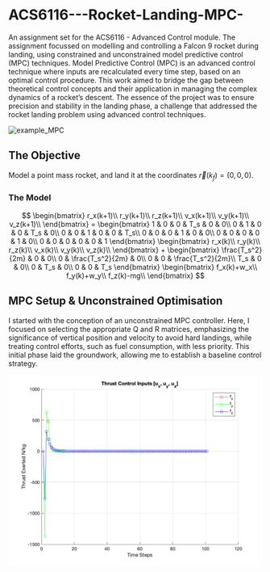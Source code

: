 # ACS6116---Rocket-Landing-MPC-
An assignment set for the ACS6116 - Advanced Control module. The assignment focussed on modelling and controlling a Falcon 9 rocket during landing, using constrained and unconstrained model predictive control (MPC) techniques. Model Predictive Control (MPC) is an advanced control technique where inputs are recalculated every time step, based on an optimal control procedure. This work aimed to bridge the gap between theoretical control concepts and their application in managing the complex dynamics of a rocket’s descent. The essence of the project was to ensure precision and stability in the landing phase, a challenge that addressed the rocket landing problem using advanced control techniques.

![example_MPC](https://miro.medium.com/v2/resize:fit:1000/0*qOIUY20YJ-dhPeVB.png)




## The Objective 
Model a point mass rocket, and land it at the coordinates $\vec r(k_f)=(0, 0, 0)$.

### The Model
$$
    \begin{bmatrix}
        r_x(k+1)\\
        r_y(k+1)\\
        r_z(k+1)\\
        v_x(k+1)\\
        v_y(k+1)\\
        v_z(k+1)\\
    \end{bmatrix}
    =
    \begin{bmatrix}
       1 & 0 & 0 & T_s & 0 & 0\\
       0 & 1 & 0 & 0 & T_s & 0\\
       0 & 0 & 1 & 0 & 0 & T_s\\
       0 & 0 & 0 & 1 & 0 & 0\\
       0 & 0 & 0 & 0 & 1 & 0\\
       0 & 0 & 0 & 0 & 0 & 1
    \end{bmatrix}
    \begin{bmatrix}
        r_x(k)\\
        r_y(k)\\
        r_z(k)\\
        v_x(k)\\
        v_y(k)\\
        v_z(k)\\
    \end{bmatrix}
    +
    \begin{bmatrix}
        \frac{T_s^2}{2m} & 0 & 0\\
        0 & \frac{T_s^2}{2m} & 0\\
        0 & 0 & \frac{T_s^2}{2m}\\
        T_s & 0 & 0\\
        0 & T_s & 0\\
        0 & 0 & T_s
    \end{bmatrix}
    \begin{bmatrix}
        f_x(k)+w_x\\
        f_y(k)+w_y\\
        f_z(k)-mg\\
    \end{bmatrix}
$$


## MPC Setup & Unconstrained Optimisation



I started with the conception of an unconstrained MPC controller. Here, I focused on selecting the appropriate Q and R matrices, emphasizing the significance of vertical position and velocity to avoid hard landings, while treating control efforts, such as fuel consumption, with less priority. This initial phase laid the groundwork, allowing me to establish a baseline control strategy.



![unconstrained inputs](/Final_figs/Unconstrained_input_plot.png)
